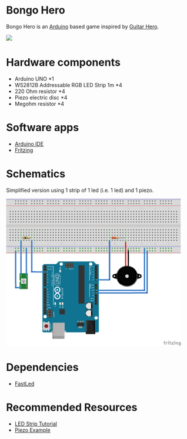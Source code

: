 Bongo Hero
=========

Bongo Hero is an [Arduino](https://www.arduino.cc/) based game inspired by [Guitar Hero](https://fr.wikipedia.org/wiki/Guitar_Hero).

<img src="doc/bongo-hero.gif">

# Hardware components

* Arduino UNO *1
* WS2812B Addressable RGB LED Strip 1m *4
* 220 Ohm resistor *4
* Piezo electric disc *4
* Megohm resistor *4

# Software apps

* [Arduino IDE](https://www.arduino.cc/en/Main/Software)
* [Fritzing](http://fritzing.org/download/)

# Schematics

Simplified version using 1 strip of 1 led (i.e. 1 led) and 1 piezo.

<img src="doc/bongo_hero_bb.png" width="475" height="400">

# Dependencies

* [FastLed](http://fastled.io/)

# Recommended Resources

* [LED Strip Tutorial](https://randomnerdtutorials.com/guide-for-ws2812b-addressable-rgb-led-strip-with-arduino/)
* [Piezo Example](https://www.arduino.cc/en/Tutorial/Knock)